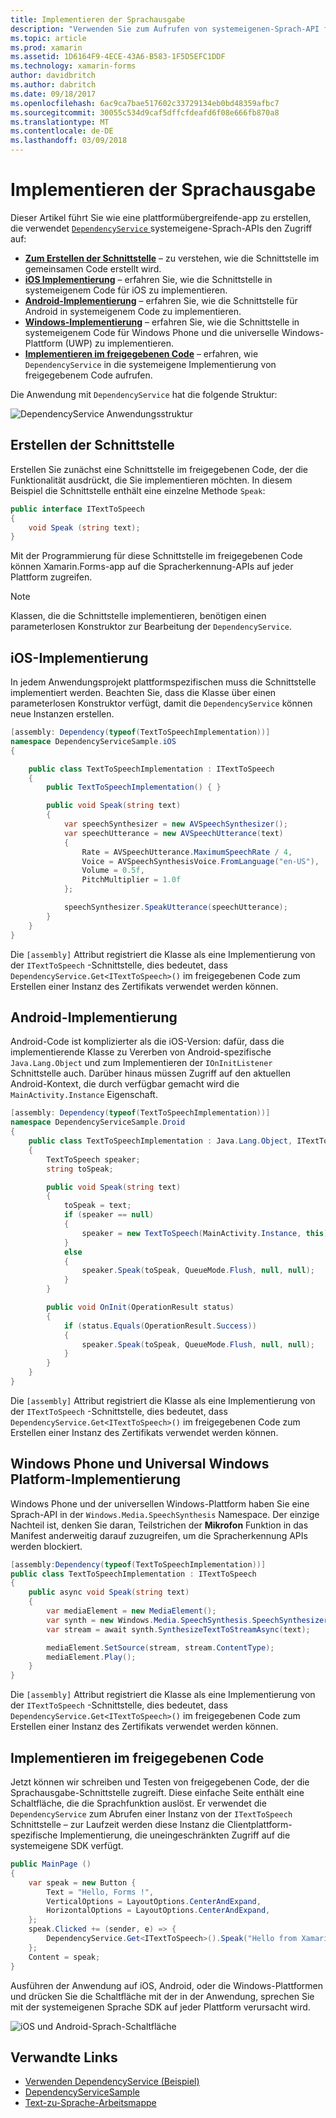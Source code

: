 ```yaml
---
title: Implementieren der Sprachausgabe
description: "Verwenden Sie zum Aufrufen von systemeigenen-Sprach-API für jede Plattform DependencyService"
ms.topic: article
ms.prod: xamarin
ms.assetid: 1D6164F9-4ECE-43A6-B583-1F5D5EFC1DDF
ms.technology: xamarin-forms
author: davidbritch
ms.author: dabritch
ms.date: 09/18/2017
ms.openlocfilehash: 6ac9ca7bae517602c33729134eb0bd48359afbc7
ms.sourcegitcommit: 30055c534d9caf5dffcfdeafd6f08e666fb870a8
ms.translationtype: MT
ms.contentlocale: de-DE
ms.lasthandoff: 03/09/2018
---
```

# <a name="implementing-text-to-speech"></a>Implementieren der Sprachausgabe

Dieser Artikel führt Sie wie eine plattformübergreifende-app zu erstellen, die verwendet [ `DependencyService` ](https://developer.xamarin.com/api/type/Xamarin.Forms.DependencyService/) systemeigene-Sprach-APIs den Zugriff auf:

- **[Zum Erstellen der Schnittstelle](#Creating_the_Interface)**  &ndash; zu verstehen, wie die Schnittstelle im gemeinsamen Code erstellt wird.
- **[iOS Implementierung](#iOS_Implementation)**  &ndash; erfahren Sie, wie die Schnittstelle in systemeigenem Code für iOS zu implementieren.
- **[Android-Implementierung](#Android_Implementation)**  &ndash; erfahren Sie, wie die Schnittstelle für Android in systemeigenem Code zu implementieren.
- **[Windows-Implementierung](#WindowsImplementation)**  &ndash; erfahren Sie, wie die Schnittstelle in systemeigenem Code für Windows Phone und die universelle Windows-Plattform (UWP) zu implementieren.
- **[Implementieren im freigegebenen Code](#Implementing_in_Shared_Code)**  &ndash; erfahren, wie `DependencyService` in die systemeigene Implementierung von freigegebenem Code aufrufen.

Die Anwendung mit `DependencyService` hat die folgende Struktur:

![](text-to-speech-images/tts-diagram.png "DependencyService Anwendungsstruktur")

<a name="Creating_the_Interface" />

## <a name="creating-the-interface"></a>Erstellen der Schnittstelle

Erstellen Sie zunächst eine Schnittstelle im freigegebenen Code, der die Funktionalität ausdrückt, die Sie implementieren möchten. In diesem Beispiel die Schnittstelle enthält eine einzelne Methode `Speak`:

```csharp
public interface ITextToSpeech
{
    void Speak (string text);
}
```

Mit der Programmierung für diese Schnittstelle im freigegebenen Code können Xamarin.Forms-app auf die Spracherkennung-APIs auf jeder Plattform zugreifen.

> [!NOTE]
> Klassen, die die Schnittstelle implementieren, benötigen einen parameterlosen Konstruktor zur Bearbeitung der `DependencyService`.

<a name="iOS_Implementation" />

## <a name="ios-implementation"></a>iOS-Implementierung

In jedem Anwendungsprojekt plattformspezifischen muss die Schnittstelle implementiert werden. Beachten Sie, dass die Klasse über einen parameterlosen Konstruktor verfügt, damit die `DependencyService` können neue Instanzen erstellen.

```csharp
[assembly: Dependency(typeof(TextToSpeechImplementation))]
namespace DependencyServiceSample.iOS
{

    public class TextToSpeechImplementation : ITextToSpeech
    {
        public TextToSpeechImplementation() { }

        public void Speak(string text)
        {
            var speechSynthesizer = new AVSpeechSynthesizer();
            var speechUtterance = new AVSpeechUtterance(text)
            {
                Rate = AVSpeechUtterance.MaximumSpeechRate / 4,
                Voice = AVSpeechSynthesisVoice.FromLanguage("en-US"),
                Volume = 0.5f,
                PitchMultiplier = 1.0f
            };

            speechSynthesizer.SpeakUtterance(speechUtterance);
        }
    }
}
```

Die `[assembly]` Attribut registriert die Klasse als eine Implementierung von der `ITextToSpeech` -Schnittstelle, dies bedeutet, dass `DependencyService.Get<ITextToSpeech>()` im freigegebenen Code zum Erstellen einer Instanz des Zertifikats verwendet werden können.

<a name="Android_Implementation" />

## <a name="android-implementation"></a>Android-Implementierung

Android-Code ist komplizierter als die iOS-Version: dafür, dass die implementierende Klasse zu Vererben von Android-spezifische `Java.Lang.Object` und zum Implementieren der `IOnInitListener` Schnittstelle auch. Darüber hinaus müssen Zugriff auf den aktuellen Android-Kontext, die durch verfügbar gemacht wird die `MainActivity.Instance` Eigenschaft.

```csharp
[assembly: Dependency(typeof(TextToSpeechImplementation))]
namespace DependencyServiceSample.Droid
{
    public class TextToSpeechImplementation : Java.Lang.Object, ITextToSpeech, TextToSpeech.IOnInitListener
    {
        TextToSpeech speaker;
        string toSpeak;

        public void Speak(string text)
        {
            toSpeak = text;
            if (speaker == null)
            {
                speaker = new TextToSpeech(MainActivity.Instance, this);
            }
            else
            {
                speaker.Speak(toSpeak, QueueMode.Flush, null, null);
            }
        }

        public void OnInit(OperationResult status)
        {
            if (status.Equals(OperationResult.Success))
            {
                speaker.Speak(toSpeak, QueueMode.Flush, null, null);
            }
        }
    }
}
```

Die `[assembly]` Attribut registriert die Klasse als eine Implementierung von der `ITextToSpeech` -Schnittstelle, dies bedeutet, dass `DependencyService.Get<ITextToSpeech>()` im freigegebenen Code zum Erstellen einer Instanz des Zertifikats verwendet werden können.

<a name="WindowsImplementation" />

## <a name="windows-phone-and-universal-windows-platform-implementation"></a>Windows Phone und Universal Windows Platform-Implementierung

Windows Phone und der universellen Windows-Plattform haben Sie eine Sprach-API in der `Windows.Media.SpeechSynthesis` Namespace. Der einzige Nachteil ist, denken Sie daran, Teilstrichen der **Mikrofon** Funktion in das Manifest anderweitig darauf zuzugreifen, um die Spracherkennung APIs werden blockiert.

```csharp
[assembly:Dependency(typeof(TextToSpeechImplementation))]
public class TextToSpeechImplementation : ITextToSpeech
{
    public async void Speak(string text)
    {
        var mediaElement = new MediaElement();
        var synth = new Windows.Media.SpeechSynthesis.SpeechSynthesizer();
        var stream = await synth.SynthesizeTextToStreamAsync(text);

        mediaElement.SetSource(stream, stream.ContentType);
        mediaElement.Play();
    }
}
```

Die `[assembly]` Attribut registriert die Klasse als eine Implementierung von der `ITextToSpeech` -Schnittstelle, dies bedeutet, dass `DependencyService.Get<ITextToSpeech>()` im freigegebenen Code zum Erstellen einer Instanz des Zertifikats verwendet werden können.

<a name="Implementing_in_Shared_Code" />

## <a name="implementing-in-shared-code"></a>Implementieren im freigegebenen Code

Jetzt können wir schreiben und Testen von freigegebenen Code, der die Sprachausgabe-Schnittstelle zugreift. Diese einfache Seite enthält eine Schaltfläche, die die Sprachfunktion auslöst. Er verwendet die `DependencyService` zum Abrufen einer Instanz von der `ITextToSpeech` Schnittstelle &ndash; zur Laufzeit werden diese Instanz die Clientplattform-spezifische Implementierung, die uneingeschränkten Zugriff auf die systemeigene SDK verfügt.

```csharp
public MainPage ()
{
    var speak = new Button {
        Text = "Hello, Forms !",
        VerticalOptions = LayoutOptions.CenterAndExpand,
        HorizontalOptions = LayoutOptions.CenterAndExpand,
    };
    speak.Clicked += (sender, e) => {
        DependencyService.Get<ITextToSpeech>().Speak("Hello from Xamarin Forms");
    };
    Content = speak;
}
```

Ausführen der Anwendung auf iOS, Android, oder die Windows-Plattformen und drücken Sie die Schaltfläche mit der in der Anwendung, sprechen Sie mit der systemeigenen Sprache SDK auf jeder Plattform verursacht wird.

 ![iOS und Android-Sprach-Schaltfläche](text-to-speech-images/running.png "Text-zu-Sprache-Beispiel")


## <a name="related-links"></a>Verwandte Links

- [Verwenden DependencyService (Beispiel)](https://developer.xamarin.com/samples/xamarin-forms/UsingDependencyService/)
- [DependencyServiceSample](https://developer.xamarin.com/samples/xamarin-forms/DependencyService/DependencyServiceSample/)
- [Text-zu-Sprache-Arbeitsmappe](https://developer.xamarin.com/workbooks/xamarin-forms/application-fundamentals/text-to-speech/text-to-speech.workbook)

